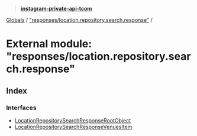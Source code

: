 > **[instagram-private-api-tcom](../README.md)**

[Globals](../README.md) / ["responses/location.repository.search.response"](_responses_location_repository_search_response_.md) /

# External module: "responses/location.repository.search.response"

## Index

### Interfaces

* [LocationRepositorySearchResponseRootObject](../interfaces/_responses_location_repository_search_response_.locationrepositorysearchresponserootobject.md)
* [LocationRepositorySearchResponseVenuesItem](../interfaces/_responses_location_repository_search_response_.locationrepositorysearchresponsevenuesitem.md)